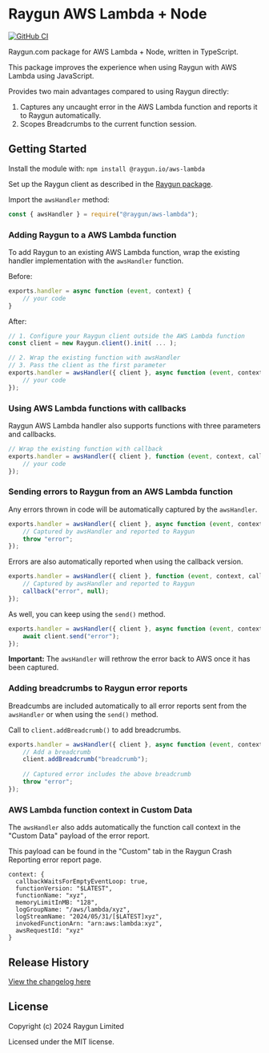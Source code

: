 # Raygun AWS Lambda + Node

[![GitHub CI](https://github.com/MindscapeHQ/raygun4node-aws-lambda/actions/workflows/node.js.yml/badge.svg)](https://github.com/MindscapeHQ/raygun4node-aws-lambda/actions)

Raygun.com package for AWS Lambda + Node, written in TypeScript.

This package improves the experience when using Raygun with AWS Lambda using JavaScript.

Provides two main advantages compared to using Raygun directly:

1. Captures any uncaught error in the AWS Lambda function and reports it to Raygun automatically.
2. Scopes Breadcrumbs to the current function session.

## Getting Started

Install the module with: `npm install @raygun.io/aws-lambda`

Set up the Raygun client as described in the [Raygun package](https://www.npmjs.com/package/raygun).

Import the `awsHandler` method:

```js
const { awsHandler } = require("@raygun/aws-lambda");
```

### Adding Raygun to a AWS Lambda function

To add Raygun to an existing AWS Lambda function, wrap the existing handler implementation with the `awsHandler` function.

Before:

```js
exports.handler = async function (event, context) {
    // your code
}
```

After:

```js
// 1. Configure your Raygun client outside the AWS Lambda function
const client = new Raygun.client().init( ... );

// 2. Wrap the existing function with awsHandler
// 3. Pass the client as the first parameter
exports.handler = awsHandler({ client }, async function (event, context) {
    // your code
});
```

### Using AWS Lambda functions with callbacks

Raygun AWS Lambda handler also supports functions with three parameters and callbacks.

```js
// Wrap the existing function with callback
exports.handler = awsHandler({ client }, function (event, context, callback) {
    // your code
});
```

### Sending errors to Raygun from an AWS Lambda function

Any errors thrown in code will be automatically captured by the `awsHandler`.

```js
exports.handler = awsHandler({ client }, async function (event, context) {
    // Captured by awsHandler and reported to Raygun
    throw "error";
});
```

Errors are also automatically reported when using the callback version.

```js
exports.handler = awsHandler({ client }, function (event, context, callback) {
    // Captured by awsHandler and reported to Raygun
    callback("error", null);
});
```

As well, you can keep using the `send()` method.

```js
exports.handler = awsHandler({ client }, async function (event, context) {
    await client.send("error");
});
```

**Important:** The `awsHandler` will rethrow the error back to AWS once it has been captured.

### Adding breadcrumbs to Raygun error reports

Breadcumbs are included automatically to all error reports sent from the `awsHandler` or when using the `send()` method.

Call to `client.addBreadcrumb()` to add breadcrumbs.

```js
exports.handler = awsHandler({ client }, async function (event, context) {
    // Add a breadcrumb
    client.addBreadcrumb("breadcrumb");
    
    // Captured error includes the above breadcrumb
    throw "error";
});
```

### AWS Lambda function context in Custom Data

The `awsHandler` also adds automatically the function call context in the "Custom Data" payload of the error report.

This payload can be found in the "Custom" tab in the Raygun Crash Reporting error report page.

```
context: {
  callbackWaitsForEmptyEventLoop: true,
  functionVersion: "$LATEST",
  functionName: "xyz",
  memoryLimitInMB: "128",
  logGroupName: "/aws/lambda/xyz",
  logStreamName: "2024/05/31/[$LATEST]xyz",
  invokedFunctionArn: "arn:aws:lambda:xyz",
  awsRequestId: "xyz"
}
```

## Release History

[View the changelog here](CHANGELOG.md)

## License

Copyright (c) 2024 Raygun Limited

Licensed under the MIT license.

